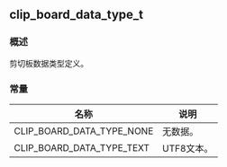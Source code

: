 ## clip\_board\_data\_type\_t
### 概述
 剪切板数据类型定义。

### 常量
<p id="clip_board_data_type_t_consts">

| 名称 | 说明 | 
| -------- | ------- | 
| CLIP\_BOARD\_DATA\_TYPE\_NONE | 无数据。 |
| CLIP\_BOARD\_DATA\_TYPE\_TEXT | UTF8文本。 |
